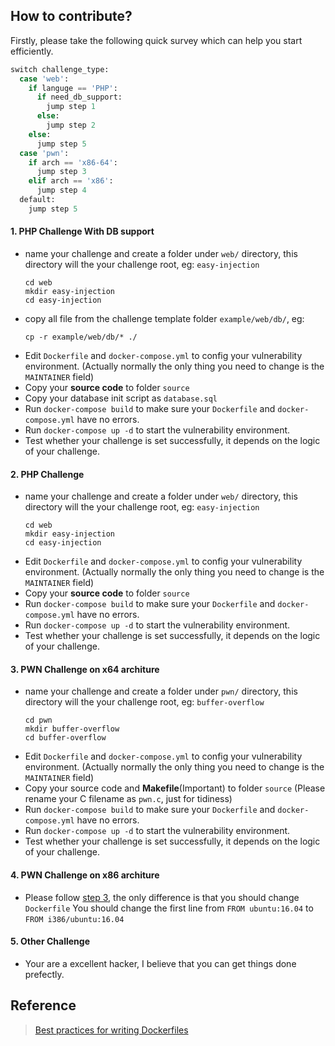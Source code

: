 ## How to contribute?

Firstly, please take the following quick survey which can help you start efficiently.
```python
switch challenge_type:
  case 'web':
    if languge == 'PHP':
      if need_db_support:
        jump step 1
      else:
        jump step 2
    else:
      jump step 5
  case 'pwn':
    if arch == 'x86-64':
      jump step 3
    elif arch == 'x86':
      jump step 4
  default:
    jump step 5
```

#### 1. PHP Challenge With DB support
* name your challenge and create a folder under `web/` directory, this directory will the your challenge root, eg: `easy-injection`
  ```
  cd web
  mkdir easy-injection
  cd easy-injection
  ```
* copy all file from the challenge template folder `example/web/db/`, eg:
  ```
  cp -r example/web/db/* ./
  ```
* Edit `Dockerfile` and `docker-compose.yml` to config your vulnerability environment. (Actually normally the only thing you need to change is the `MAINTAINER` field)
* Copy your **source code** to folder `source`
* Copy your database init script as `database.sql`
* Run `docker-compose build` to make sure your `Dockerfile` and `docker-compose.yml` have no errors.
* Run `docker-compose up -d` to start the vulnerability environment.
* Test whether your challenge is set successfully, it depends on the logic of your challenge.

#### 2. PHP Challenge
* name your challenge and create a folder under `web/` directory, this directory will the your challenge root, eg: `easy-injection`
  ```
  cd web
  mkdir easy-injection
  cd easy-injection
  ```
* Edit `Dockerfile` and `docker-compose.yml` to config your vulnerability environment. (Actually normally the only thing you need to change is the `MAINTAINER` field)
* Copy your **source code** to folder `source`
* Run `docker-compose build` to make sure your `Dockerfile` and `docker-compose.yml` have no errors.
* Run `docker-compose up -d` to start the vulnerability environment.
* Test whether your challenge is set successfully, it depends on the logic of your challenge.

#### 3. PWN Challenge on x64 architure
* name your challenge and create a folder under `pwn/` directory, this directory will the your challenge root, eg: `buffer-overflow`
  ```
  cd pwn
  mkdir buffer-overflow
  cd buffer-overflow
  ```
* Edit `Dockerfile` and `docker-compose.yml` to config your vulnerability environment. (Actually normally the only thing you need to change is the `MAINTAINER` field)
* Copy your source code and **Makefile**(Important) to folder `source` (Please rename your C filename as `pwn.c`, just for tidiness)
* Run `docker-compose build` to make sure your `Dockerfile` and `docker-compose.yml` have no errors.
* Run `docker-compose up -d` to start the vulnerability environment.
* Test whether your challenge is set successfully, it depends on the logic of your challenge.

#### 4. PWN Challenge on x86 architure
* Please follow [step 3](#3-pwn-challenge-on-x64-architure), the only difference is that you should change `Dockerfile`
You should change the first line from `FROM ubuntu:16.04` to `FROM i386/ubuntu:16.04`

#### 5. Other Challenge
* Your are a excellent hacker, I believe that you can get things done prefectly.

## Reference
> [Best practices for writing Dockerfiles](https://docs.docker.com/develop/develop-images/dockerfile_best-practices/)
